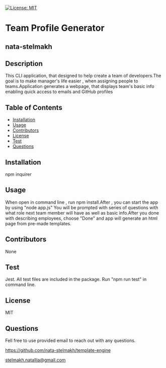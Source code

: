 
  [![License: MIT](https://img.shields.io/badge/License-MIT-yellow.svg)](https://opensource.org/licenses/MIT)
  # Team Profile Generator
  ## nata-stelmakh
  
  ## Description 
  
  This CLI application, that designed to help create a team of developers.The goal is to make manager's life easier , when assigning people to teams.Application generates a webpage, that displays team's basic info
  enabling quick access to emails and GitHub profiles
  

  ## Table of Contents  
  * [Installation](#installation)
  * [Usage](#usage)
  * [Contributors](#contibutors)
  * [License](#license)
  * [Test](#test)
  * [Questions](#questions)
  
  ## Installation 
  
  npm inquirer

  ## Usage
  
  When open in command line , run npm install.After , you can start the app by using "node app.js"
  You will be prompted with series of questions  with what role next team member will have as well as basic info.After you done with describing employees, choose "Done" and app will generate an html page from pre-made templates.

  ## Contributors
  
  None

  ## Test
  
  Jest. All test files are included in the package. Run "npm run test" in command line.

  ## License
  
  MIT

  ## Questions
  Fell free to use provided email to reach out with any questions.
  

  https://github.com/nata-stelmakh/template-engine
  
  stelmakh.natallia@gmail.com
